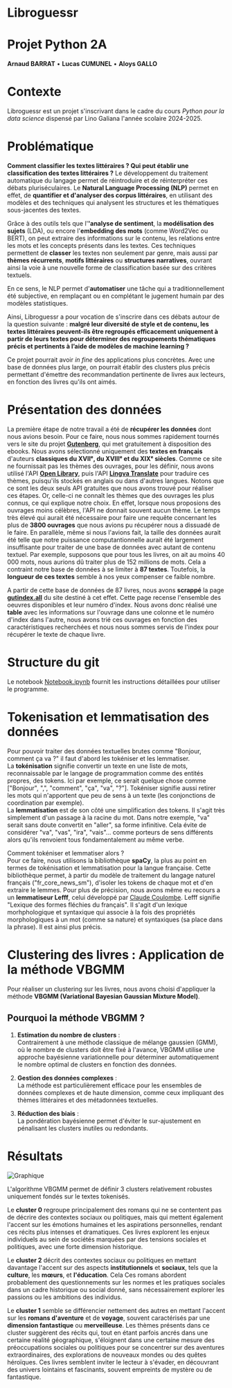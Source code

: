 # Libroguessr
# **Projet Python 2A**

**Arnaud BARRAT** • **Lucas CUMUNEL** • **Aloys GALLO**

# Contexte

Libroguessr est un projet s'inscrivant dans le cadre du cours _Python pour la data science_ dispensé par Lino Galiana l'année scolaire 2024-2025. 


# Problématique

**Comment classifier les textes littéraires ? Qui peut établir une classification des textes littéraires ?** Le développement du traitement automatique du langage permet de réintroduire et de réinterpréter ces débats pluriséculaires. Le **Natural Language Processing (NLP)** permet en effet, de **quantifier et d'analyser des corpus littéraires**, en utilisant des modèles et des techniques qui analysent les structures et les thématiques sous-jacentes des textes.

Grâce à des outils tels que l'**'analyse de sentiment**, la **modélisation des sujets** (LDA), ou encore l'**embedding des mots** (comme Word2Vec ou BERT), on peut extraire des informations sur le contenu, les relations entre les mots et les concepts présents dans les textes. Ces techniques permettent de **classer** les textes non seulement par genre, mais aussi par **thèmes récurrents**, **motifs littéraires** ou **structures narratives**, ouvrant ainsi la voie à une nouvelle forme de classification basée sur des critères textuels.

En ce sens, le NLP permet d'**automatiser** une tâche qui a traditionnellement été subjective, en remplaçant ou en complétant le jugement humain par des modèles statistiques. 

Ainsi, Libroguessr a pour vocation de s'inscrire dans ces débats autour de la question suivante : **malgré leur diversité de style et de contenu, les textes littéraires peuvent-ils être regroupés efficacement uniquement à partir de leurs textes pour déterminer des regroupements thématiques précis et pertinents à l’aide de modèles de machine learning ?** 

Ce projet pourrait avoir _in fine_ des applications plus concrètes. Avec une base de données plus large, on pourrait établir des clusters plus précis permettant d'émettre des recommandation pertinente de livres aux lecteurs, en fonction des livres qu'ils ont aimés.

# Présentation des données

La première étape de notre travail a été de **récupérer les données** dont nous avions besoin. Pour ce faire, nous nous sommes rapidement tournés vers le site du projet [**Gutenberg**](https://www.gutenberg.org/), qui met gratuitement à disposition des ebooks. Nous avons sélectionné uniquement des **textes en français** d'auteurs **classiques du XVIIᵉ, du XVIIIᵉ et du XIXᵉ siècles**. Comme ce site ne fournissait pas les thèmes des ouvrages, pour les définir, nous avons utilisé l'API [**Open Library**](https://openlibrary.org/), puis l'API [**Lingva Translate**](https://lingva.ml/) pour traduire ces thèmes, puisqu'ils stockés en anglais ou dans d'autres langues. Notons que ce sont les deux seuls API gratuites que nous avons trouvé pour réaliser ces étapes. Or, celle-ci ne connaît les thèmes que des ouvrages les plus connus, ce qui explique notre choix. En effet, lorsque nous proposions des ouvrages moins célèbres, l'API ne donnait souvent aucun thème. Le temps très élevé qui aurait été nécessaire pour faire une requête concernant les plus de **3800 ouvrages** que nous avions pu récupérer nous a dissuadé de le faire. En parallèle, même si nous l'avions fait, la taille des données aurait été telle que notre puissance computantionnelle aurait été largement insuffisante pour traiter de une base de données avec autant de contenu textuel. Par exemple, supposons que pour tous les livres, on ait au moins 40 000 mots, nous aurions dû traiter plus de 152 millions de mots. Cela a contraint notre base de données à se limiter à **87 textes**. Toutefois, la **longueur de ces textes** semble à nos yeux compenser ce faible nombre.

A partir de cette base de données de 87 livres, nous avons **scrappé** la page [**gutindex.all**](https://www.gutenberg.org/dirs/GUTINDEX.ALL.iso-8859-1.txt) du site destiné à cet effet. Cette page recense l'ensemble des oeuvres disponibles et leur numéro d'index. Nous avons donc réalisé une **table** avec les informations sur l'ouvrage dans une colonne et le numéro d'index dans l'autre, nous avons trié ces ouvrages en fonction des caractéristiques recherchées et nous nous sommes servis de l'index pour récupérer le texte de chaque livre.


# Structure du git 

Le notebook [Notebook.ipynb](Notebook.ipynb) fournit les instructions détaillées pour utiliser le programme.


# Tokenisation et lemmatisation des données

Pour pouvoir traiter des données textuelles brutes comme "Bonjour, comment ça va ?" il faut d'abord les tokéniser et les lemmatiser.  
La **tokénisation** signifie convertir un texte en une liste de mots, reconnaissable par le langage de programmation comme des entités propres, des tokens. Ici par exemple, ce serait quelque chose comme ["Bonjour", ",", "comment", "ça", "va", "?"]. Tokéniser signifie aussi retirer les mots qui n'apportent que peu de sens à un texte (les conjonctions de coordination par exemple).  
La **lemmatisation** est de son côté une simplification des tokens. Il s'agit très simplement d'un passage à la racine du mot. Dans notre exemple, "va" serait sans doute convertit en "aller", sa forme infinitive. Cela évite de considérer "va", "vas", "ira", "vais"... comme porteurs de sens différents alors qu'ils renvoient tous fondamentalement au même verbe.

Comment tokéniser et lemmatiser alors ?  
Pour ce faire, nous utilisons la bibliothèque **spaCy**, la plus au point en termes de tokénisation et lemmatisation pour la langue française. Cette bibliothèque permet, à partir du modèle de traitement du langage naturel français ("fr_core_news_sm"), d'isoler les tokens de chaque mot et d'en extraire le lemmes.
Pour plus de précision, nous avons même eu recours a un **lemmatiseur Lefff**, celui développé par [Claude Coulombe](https://github.com/ClaudeCoulombe/FrenchLefffLemmatizer). Lefff signifie "Lexique des formes fléchies du français". Il s'agit d'un lexique morhphologique et syntaxique qui associe à la fois des propriétés morphologiques à un mot (comme sa nature) et syntaxiques (sa place dans la phrase). Il est ainsi plus précis.



# Clustering des livres : Application de la méthode VBGMM

Pour réaliser un clustering sur les livres, nous avons choisi d'appliquer la méthode **VBGMM (Variational Bayesian Gaussian Mixture Model)**.

## Pourquoi la méthode VBGMM ?
1. **Estimation du nombre de clusters** :  
   Contrairement à une méthode classique de mélange gaussien (GMM), où le nombre de clusters doit être fixé à l'avance, VBGMM utilise une approche bayésienne variationnelle pour déterminer automatiquement le nombre optimal de clusters en fonction des données.

2. **Gestion des données complexes** :  
   La méthode est particulièrement efficace pour les ensembles de données complexes et de haute dimension, comme ceux impliquant des thèmes littéraires et des métadonnées textuelles.

3. **Réduction des biais** :  
   La pondération bayésienne permet d'éviter le sur-ajustement en pénalisant les clusters inutiles ou redondants.


# Résultats 
![Graphique](./Data/résultat_cluster.png)


L'algorithme VBGMM permet de définir 3 clusters relativement robustes uniquement fondés sur le textes tokenisés.

Le **cluster 0** regroupe principalement des romans qui ne se contentent pas de décrire des contextes sociaux ou politiques, mais qui mettent également l'accent sur les émotions humaines et les aspirations personnelles, rendant ces récits plus intenses et dramatiques. Ces livres explorent les enjeux individuels au sein de sociétés marquées par des tensions sociales et politiques, avec une forte dimension historique.

Le **cluster 2** décrit des contextes sociaux ou politiques en  mettant davantage l'accent sur des aspects **institutionnels** et **sociaux**, tels que la **culture**, les **mœurs**, et **l'éducation**. Cela Ces romans abordent probablement des questionnements sur les normes et les pratiques sociales dans un cadre historique ou social donné, sans nécessairement explorer les passions ou les ambitions des individus.

Le **cluster 1** semble se différencier nettement des autres en mettant l'accent sur les **romans d'aventure** et de **voyage**, souvent caractérisés par une **dimension fantastique** ou **merveilleuse**. Les thèmes présents dans ce cluster suggèrent des récits qui, tout en étant parfois ancrés dans une certaine réalité géographique, s'éloignent dans une certaine mesure des préoccupations sociales ou politiques pour se concentrer sur des aventures extraordinaires, des explorations de nouveaux mondes ou des quêtes héroïques. Ces livres semblent inviter le lecteur à s'évader, en découvrant des univers lointains et fascinants, souvent empreints de mystère ou de fantastique.
